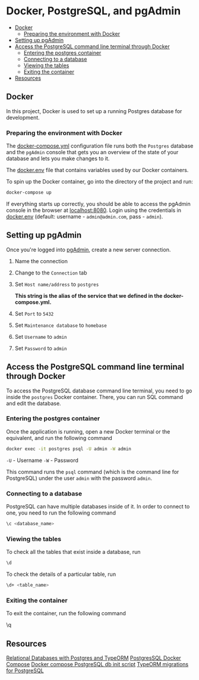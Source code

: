 # Docker, PostgreSQL, and pgAdmin

- [Docker](#docker)
  - [Preparing the environment with Docker](#preparing-the-environment-with-docker)
- [Setting up pgAdmin](#setting-up-pgadmin)
- [Access the PostgreSQL command line terminal through Docker](#access-the-postgresql-command-line-terminal-through-docker)
  - [Entering the postgres container](#entering-the-postgres-container)
  - [Connecting to a database](#connecting-to-a-database)
  - [Viewing the tables](#viewing-the-tables)
  - [Exiting the container](#exiting-the-container)
- [Resources](#resources)

## Docker

In this project, Docker is used to set up a running Postgres database for development.

### Preparing the environment with Docker

The [docker-compose.yml](../docker-compose.yml) configuration file runs both the `Postgres` database and the `pgAdmin` console that gets you an overview of the state of your database and lets you make changes to it.

The [docker.env](../docker.env) file that contains variables used by our Docker containers.

To spin up the Docker container, go into the directory of the project and run:

```bash
docker-compose up
```

If everything starts up correctly, you should be able to access the pgAdmin console in the browser at [localhost:8080](http://localhost:8080/). Login using the credentials in [docker.env](../docker.env) (default: username - `admin@admin.com`, pass - `admin`).

## Setting up pgAdmin

Once you're logged into [pgAdmin](http://localhost:8080/), create a new server connection.

1. Name the connection
2. Change to the `Connection` tab
3. Set `Host name/address` to `postgres`

    **This string is the alias of the service that we defined in the docker-compose.yml.**

4. Set `Port` to `5432`
5. Set `Maintenance database` to `homebase`
6. Set `Username` to `admin`
7. Set `Password` to `admin`

## Access the PostgreSQL command line terminal through Docker

To access the PostgreSQL database command line terminal, you need to go inside the `postgres` Docker container. There, you can run SQL command and edit the database.

### Entering the postgres container

Once the application is running, open a new Docker terminal or the equivalent, and run the following command

```bash
docker exec -it postgres psql -U admin -W admin
```

`-U` - Username
`-W` - Password

This command runs the `psql` command (which is the command line for PostgreSQL) under the user `admin` with the password `admin`.

### Connecting to a database

PostgreSQL can have multiple databases inside of it. In order to connect to one, you need to run the following command

```bash
\c <database_name>
```

### Viewing the tables

To check all the tables that exist inside a database, run

```bash
\d
```

To check the details of a particular table, run

```bash
\d+ <table_name>
```

### Exiting the container

To exit the container, run the following command

\q

## Resources

[Relational Databases with Postgres and TypeORM](https://wanago.io/2019/01/14/express-postgres-relational-databases-typeorm)
[PostgresSQL Docker Compose](https://linuxhint.com/run_postgresql_docker_compose/)
[Docker compose PostgreSQL db init script](https://gist.github.com/onjin/2dd3cc52ef79069de1faa2dfd456c945)
[TypeORM migrations for PostgreSQL](https://wanago.io/2019/01/28/typeorm-migrations-postgres)
